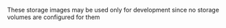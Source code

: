 These storage images may be used only for development since no storage volumes are configured for them 
